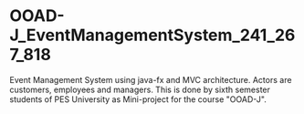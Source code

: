 # OOAD-J_EventManagementSystem_241_267_818
Event Management System using java-fx and MVC architecture. Actors are customers, employees and managers. This is done by sixth semester students of PES University as Mini-project for the course "OOAD-J".

